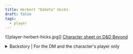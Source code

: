 ```yaml
---
title: Herbert "Dakota" Hicks
draft: false
tags:
  - player
---
```

![[player-herbert-hicks.jpg]]
[Character sheet on D&D Beyond](https://www.dndbeyond.com/characters/127981228)

<details>
	<summary>Backstory | For the DM and the character's player only</summary>
	<p>Forthcoming</p>
</details>